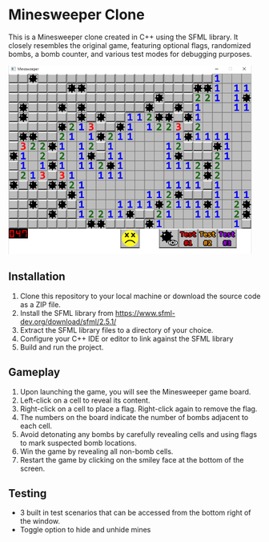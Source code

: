 # Minesweeper Clone

This is a Minesweeper clone created in C++ using the SFML library. It closely resembles the original game, featuring optional flags, randomized bombs, a bomb counter, and various test modes for debugging purposes.

![Application](minesweeper.png)

## Installation

1. Clone this repository to your local machine or download the source code as a ZIP file.
2. Install the SFML library from https://www.sfml-dev.org/download/sfml/2.5.1/
3. Extract the SFML library files to a directory of your choice.
4. Configure your C++ IDE or editor to link against the SFML library
5. Build and run the project.

## Gameplay

1. Upon launching the game, you will see the Minesweeper game board.
2. Left-click on a cell to reveal its content.
3. Right-click on a cell to place a flag. Right-click again to remove the flag.
4. The numbers on the board indicate the number of bombs adjacent to each cell.
5. Avoid detonating any bombs by carefully revealing cells and using flags to mark suspected bomb locations.
6. Win the game by revealing all non-bomb cells.
7. Restart the game by clicking on the smiley face at the bottom of the screen.

## Testing

- 3 built in test scenarios that can be accessed from the bottom right of the window. 
- Toggle option to hide and unhide mines

